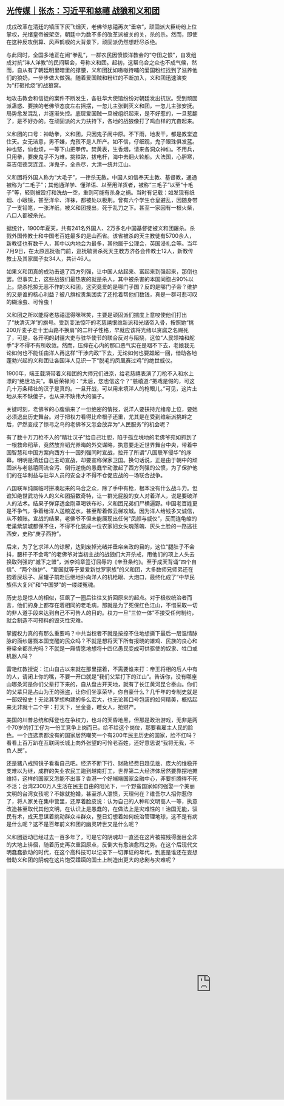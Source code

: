 <!--1605510633000-->
[光传媒｜张杰：习近平和慈禧 战狼和义和团](https://chinadigitaltimes.net/chinese/2020/11/%e5%85%89%e4%bc%a0%e5%aa%92%ef%bd%9c%e5%bc%a0%e6%9d%b0%ef%bc%9a%e4%b9%a0%e8%bf%91%e5%b9%b3%e5%92%8c%e6%85%88%e7%a6%a7-%e6%88%98%e7%8b%bc%e5%92%8c%e4%b9%89%e5%92%8c%e5%9b%a2/)
------

<p>戊戌改革在清廷的镇压下灰飞烟灭，老佛爷慈禧再次“垂帘”，顽固派大臣纷纷上位掌权，光绪皇帝被架空，朝廷中为数不多的改革派被关的关，杀的杀。然而，即使在这种反攻倒算、风声鹤唳的大背景下，顽固派仍然想赶尽杀绝。</p><p>与此同时，全国多地正在闹“拳乱”，一群农民因愤恨洋教会的“夺田之恨”，自发组成对抗“洋人洋教”的民间帮会，号称义和团。起初，这帮乌合之众也不成气候，然而，自从有了朝廷明里暗里的撑腰，义和团犹如嗷嗷待哺的爱国粉红找到了滋养他们的狼奶，一步步做大做强。随着爱国贼和粉红的不断加入，义和团迅速演变为“打砸抢烧”的战狼窝。</p><p>地攻击教会和信徒的案件不断发生，各驻华大使馆纷纷对朝廷发出抗议。受到顽固派蛊惑、要挟的老佛爷态度左右摇摆，一忽儿主张剿灭义和团，一忽儿主张安抚。局势愈发混乱，并逐渐失控。底层爱国贼一旦被组织起来，是不好惹的，一旦惹翻了，是不好办的。在顽固派的大力扶持下，各地的战狼像打了鸡血样的亢奋起来。</p><p>义和团的口号：神助拳，义和团，只因鬼子闹中原。不下雨，地发干，都是教堂遮住天。女无洁意，男不嫌，鬼孩不是人所产。如不信，仔细观，鬼子眼珠俱发蓝。神也怒，仙也烦，一等下山把拳传。焚黄表，生香烟，请来各洞众神仙。不用兵，只用拳，要废鬼子不为难。挑铁路，拔电杆，海中去翻火轮船。大法国，心胆寒，英吉俄德哭连连。洋鬼子，全杀尽，大清一统并江山。</p><p>义和团将外国人称为“大毛子”，一律杀无赦。中国人如信奉天主教、基督教，通通被称为“二毛子”；其他通洋学、懂洋语、以至用洋货者，被称“三毛子”以至“十毛子”等，轻则被殴打和洗劫一空，重则可能有杀身之祸。当时有记载：如发现有纸烟、小眼镜，甚至洋伞、洋袜，都被处以极刑。曾有六个学生仓皇避乱，因随身带了一支铅笔，一张洋纸，被义和团搜出，死于乱刀之下。甚至一家因有一根火柴，八口人都被杀光。</p><p>据统计，1900年夏天，共有241名外国人、2万多名中国基督徒被义和团屠杀。杀戮外国传教士和中国老百姓最多的是山西省。该省被杀的天主教徒有5700余人，新教徒也有数千人，其中以内地会为最多，其他属于公理会，英国浸礼会等。当年7月9日，在太原巡抚衙门前，巡抚毓贤杀死天主教方济各会传教士12人，新教传教士及其家属子女34人，共计46人。</p><p>如果义和团真的成功击退了西方列强，让中国人站起来、富起来到强起来，那倒也罢。但事实上，这些战狼们最热衷的就是杀人，其中被杀害的本国同胞占90%以上。烧杀抢掠无恶不作的义和团，这究竟爱的是哪门子国？反的是哪门子帝？维护的又是谁的核心利益？被八旗权贵集团卖了还抢着帮他们数钱，真是一群可悲可叹的糊涂虫、可怜虫！</p><p>义和团之所以能将老慈禧逗得咪咪笑，主要是顽固派们揣度上意唆使他们打出了“扶清灭洋”的旗号。受到变法惊吓的老慈禧恨维新派和光绪帝入骨，按照她“挑200斤麦子走十里山路不换肩”的二杆子性格，早就应该将光绪以贪腐之名赐死了，可是，各开明的封疆大吏与驻华使节的联合反对与阻挠，这位“人民领袖和舵手”才不得不有所收敛。然而，压抑在心内的那口恶气实在是咽不下去，老娘我无论如何也不能任由洋人再这样“干涉内政”下去，无论如何也要雄起一回，借助各地蓬勃兴起的义和团让各国洋人见识一下“脱毛的凤凰赛过鸡”的绝世威仪。</p><p>1900年，端王载漪带着义和团的大师兄们进京，给老慈禧表演了刀枪不入和水上漂的“绝世功夫”。事后荣禄问：“太后，您也信这个？”慈禧道:“把戏是假的，可这几十万条精壮的汉子是真的。一旦开战，可以用来填洋人的枪眼儿。”可见，这片土地从来不缺傻子，也从来不缺伟大的骗子。</p><p>关键时刻，老佛爷的心腹偷来了一份绝密的情报，说洋人要扶持光绪帝上位，要她必须退出历史舞台。对于把权力看得比命根子还重，尤其是在受到维新派挑衅之后，俨然变成了惊弓之鸟的老佛爷又怎会放弃为“人民服务”的机会呢？</p><p>有了数十万刀枪不入的“精壮汉子”给自己壮胆，陷于孤立境地的老佛爷宛如抓到了一根救命稻草，竟然放弃韬光养晦的外交谋略，执意要走近世界舞台中央，带着中国智慧和中国方案向西方十一国列强同时宣战，拉开了所谓“八国联军侵华”的序幕。明明是清廷自己主动宣战，却要宣称保家卫国。换句话说，正是由于朝中的顽固派与老慈禧同流合污、倒行逆施的愚蠢举动激起了西方列强的公愤，为了保护他们的在华利益与驻华人员的安全才不得不仓促应战的一场联合战争。</p><p>八国联军纯属临时拼凑起来的乌合之众，除了手中有枪，根本没有什么战斗力。但谁知绝世武功传人的义和团招数奇特，让一群光屁股的女人对着洋人，说是要破洋人的法术。结果子弹穿透金刚罩喝铁布衫，义和团兄弟们尸横遍野。中国老百姓更是不争气，争着给洋人送粮送水，甚至帮着做云梯攻城。因为洋人给钱多又诚信，从不赖账。宣战的结果，老佛爷不但未能展现出任何“凤颜与威仪”，反而连龟缩的老巢紫禁城都保不住，不得不化装成一位农家妇女失魂落魄、灰头土脸的一路逃往西安，史称“庚子西狩”。</p><p>后来，为了乞求洋人的谅解，达到废掉光绪并垂帘亲政的目的，这位“腿肚子不会抖，腰杆子不会弯”的老佛爷对当初主战的战狼们大开杀戒，用他们的项上人头去换取列强的“城下之盟”，派李鸿章签订屈辱的《辛丑条约》。至于成天背诵“四个自信”、“两个维护”、“爱国就等于爱爱新觉罗家族”的义和团，大多数师兄师弟还在抱着屎坛子、尿罐子前赴后继地扑向洋人的机枪眼、大炮口，最终化成了“中华民族伟大复兴”和“中国梦”的一缕缕冤魂。</p><p>历史总是惊人的相似，狂飙了一圈后往往又折回原来的起点。对于极权统治者而言，他们的身上都存在着相同的老毛病，那就是为了死保红色江山，不惜采取一切的非人道手段来达到自己不可告人的目的。权力一旦“三位一体”不接受任何制约，就会制造不可预料的毁灭性灾难。</p><p>掌握权力真的有那么重要吗？中共当权者不就是按捺不住地想撕下最后一层温情脉脉的面纱屠戮本国觉醒的民众吗？不就是想将天下所有报晓的雄鸡、民族的良心和脊梁全都杀光吗？不就是一厢情愿地想将十四亿愚民变成可供驱使的奴隶、牲口或机器人吗？</p><p>雷艳红教授说：江山自古以来就在那里摆着，不需要谁来打：帝王将相的后人中有的人，请闭上你的嘴，不要一开口就是“我们父辈打下的江山”。告诉你，没有哪座山哪条河是你们父辈打下来的，自从盘古开天地，就有了长江黄河昆仑泰山。你们的父辈只是占山为王的强盗，让你们坐享荣华，你自豪什么？几千年的专制史就是一部奴役史！无论其梦想构建的多么宏大，也无论其口号包装的如何精美，概括起来无非就十二个字：打天下，坐金銮，睡女人，抢财产。</p><p>美国的川普总统和拜登也在争权力，也斗的天昏地黑，但那是政治游戏，无非是两个70岁的打工仔为一份工竞争上岗而已，给不给这个岗位，那要看雇主人民的脸色。一个连选票都没有的国家居然嘲笑一个有200年民主历史的国家，脸不红吗？看看上百万趴在互联网长城上向外张望的可怜老百姓，还好意思说“我将无我，不负人民”。</p><p>还是猪八戒照镜子看看自己吧。经济不断下行、财政经费日趋见拙、庞大的维稳开支难以为继，成群的失业农民工跑到越南打工，世界第二大经济体居然要靠摆地摊维持，这样的国家又怎能不出事？香港一个好端端国家金融中心，非要折腾得不死不活；台湾2300万人生活在民主自由的阳光下，一个野蛮国家如何强娶一个美丽文明的台湾女孩呢？不嫁就抢婚，甚至杀人泄愤，天理何在？维吾尔人招你惹你了，将人家关在集中营里，还厚着脸皮说：认为自己的人种和文明高人一等，执意改造甚至取代其他文明，在认识上是愚蠢的，在做法上是灾难性的！治国无能，驭民有术，成天思谋着挑动群众斗群众，整日幻想着如何统治管理地球，这不是有病是什么呢？这不是百年前义和团的幽灵转世又是什么呢？</p><p>义和团运动已经过去一百多年了，可是它的阴魂却一直还在这片被摧残得面目全非的大地上徘徊，随着历史再次重回原点，反倒大有愈演愈烈之势。在这个后现代文明蠢蠢欲动的时代，在这个高科技可以记录下一切罪证的年代，到底是谁还在妄想借助义和团的阴魂在这片饱受蹂躏的国土上制造出更大的悲剧与灾难呢？</p><p><iframe title="灾难即将发生 习近平的战狼和慈禧的义和团" width="1080" height="608" src="https://www.youtube.com/embed/ThT6uRHtPBo?feature=oembed" frameborder="0" allow="accelerometer; autoplay; clipboard-write; encrypted-media; gyroscope; picture-in-picture" allowfullscreen=""></iframe></p>
